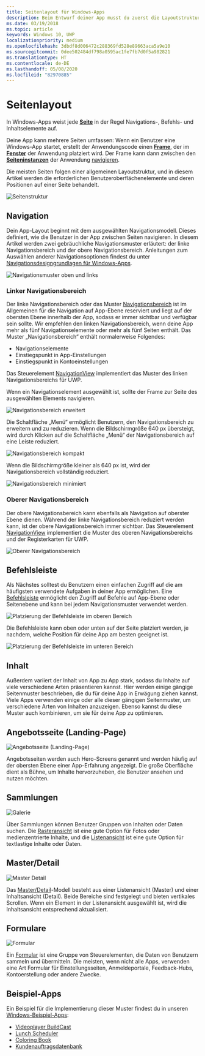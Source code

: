 ```yaml
---
title: Seitenlayout für Windows-Apps
description: Beim Entwurf deiner App musst du zuerst die Layoutstruktur berücksichtigen. In diesem Artikel wird die allgemeine Struktur von grundlegenden Seitenlayouts behandelt, einschließlich der erforderlichen Benutzeroberflächenelemente und der Positionen, an denen diese sich auf einer Seite befinden sollten. In Windows-Apps weist jede Seite in der Regel Navigations-, Befehls- und Inhaltselemente auf.
ms.date: 03/19/2018
ms.topic: article
keywords: Windows 10, UWP
localizationpriority: medium
ms.openlocfilehash: 3dbdf8d006472c288369fd528e89663aca5a9e10
ms.sourcegitcommit: 0dee502484df798a0595ac1fe7fb7d0f5a982821
ms.translationtype: HT
ms.contentlocale: de-DE
ms.lasthandoff: 05/08/2020
ms.locfileid: "82970885"
---
```

# <a name="page-layout"></a>Seitenlayout

In Windows-Apps weist jede [**Seite**](https://docs.microsoft.com/uwp/api/Windows.UI.Xaml.Controls.Page) in der Regel Navigations-, Befehls- und Inhaltselemente auf. 

Deine App kann mehrere Seiten umfassen: Wenn ein Benutzer eine Windows-App startet, erstellt der Anwendungscode einen [**Frame**](https://docs.microsoft.com/uwp/api/Windows.UI.Xaml.Controls.Frame), der im [**Fenster**](https://docs.microsoft.com/uwp/api/windows.ui.xaml.window) der Anwendung platziert wird. Der Frame kann dann zwischen den [**Seiteninstanzen**](https://docs.microsoft.com/uwp/api/Windows.UI.Xaml.Controls.Page) der Anwendung [navigieren](../basics/navigate-between-two-pages.md). 

Die meisten Seiten folgen einer allgemeinen Layoutstruktur, und in diesem Artikel werden die erforderlichen Benutzeroberflächenelemente und deren Positionen auf einer Seite behandelt. 

![Seitenstruktur](images/page-components.svg)

## <a name="navigation"></a>Navigation
Dein App-Layout beginnt mit dem ausgewählten Navigationsmodell. Dieses definiert, wie die Benutzer in der App zwischen Seiten navigieren. In diesem Artikel werden zwei gebräuchliche Navigationsmuster erläutert: der linke Navigationsbereich und der obere Navigationsbereich. Anleitungen zum Auswählen anderer Navigationsoptionen findest du unter [Navigationsdesigngrundlagen für Windows-Apps](../basics/navigation-basics.md).

![Navigationsmuster oben und links](images/top-left-nav.svg)

### <a name="left-nav"></a>Linker Navigationsbereich
Der linke Navigationsbereich oder das Muster [Navigationsbereich](../controls-and-patterns/navigationview.md) ist im Allgemeinen für die Navigation auf App-Ebene reserviert und liegt auf der obersten Ebene innerhalb der App, sodass er immer sichtbar und verfügbar sein sollte. Wir empfehlen den linken Navigationsbereich, wenn deine App mehr als fünf Navigationselemente oder mehr als fünf Seiten enthält. Das Muster „Navigationsbereich“ enthält normalerweise Folgendes:
- Navigationselemente
- Einstiegspunkt in App-Einstellungen
- Einstiegspunkt in Kontoeinstellungen

Das Steuerelement [NavigationView](https://docs.microsoft.com/uwp/api/windows.ui.xaml.controls.navigationview) implementiert das Muster des linken Navigationsbereichs für UWP.

Wenn ein Navigationselement ausgewählt ist, sollte der Frame zur Seite des ausgewählten Elements navigieren.

![Navigationsbereich erweitert](images/navview-expanded.svg)

Die Schaltfläche „Menü“ ermöglicht Benutzern, den Navigationsbereich zu erweitern und zu reduzieren. Wenn die Bildschirmgröße 640 px übersteigt, wird durch Klicken auf die Schaltfläche „Menü“ der Navigationsbereich auf eine Leiste reduziert.

![Navigationsbereich kompakt](images/navview-compact.svg)

Wenn die Bildschirmgröße kleiner als 640 px ist, wird der Navigationsbereich vollständig reduziert.

![Navigationsbereich minimiert](images/navview-minimal.svg)

### <a name="top-nav"></a>Oberer Navigationsbereich

Der obere Navigationsbereich kann ebenfalls als Navigation auf oberster Ebene dienen. Während der linke Navigationsbereich reduziert werden kann, ist der obere Navigationsbereich immer sichtbar. Das Steuerelement [NavigationView](../controls-and-patterns/navigationview.md) implementiert die Muster des oberen Navigationsbereichs und der Registerkarten für UWP.

![Oberer Navigationsbereich](images/pivot-large.svg)

## <a name="command-bar"></a>Befehlsleiste

Als Nächstes solltest du Benutzern einen einfachen Zugriff auf die am häufigsten verwendete Aufgaben in deiner App ermöglichen. Eine [Befehlsleiste](../controls-and-patterns/app-bars.md) ermöglicht den Zugriff auf Befehle auf App-Ebene oder Seitenebene und kann bei jedem Navigationsmuster verwendet werden.

![Platzierung der Befehlsleiste im oberen Bereich ](images/app-bar-desktop.svg)

Die Befehlsleiste kann oben oder unten auf der Seite platziert werden, je nachdem, welche Position für deine App am besten geeignet ist.

![Platzierung der Befehlsleiste im unteren Bereich](images/app-bar-mobile.svg)

## <a name="content"></a>Inhalt

Außerdem variiert der Inhalt von App zu App stark, sodass du Inhalte auf viele verschiedene Arten präsentieren kannst. Hier werden einige gängige Seitenmuster beschrieben, die du für deine App in Erwägung ziehen kannst. Viele Apps verwenden einige oder alle dieser gängigen Seitenmuster, um verschiedene Arten von Inhalten anzuzeigen. Ebenso kannst du diese Muster auch kombinieren, um sie für deine App zu optimieren.

## <a name="landing"></a>Angebotsseite (Landing-Page)

![Angebotsseite (Landing-Page)](images/hero-screen.svg)

Angebotsseiten werden auch Hero-Screens genannt und werden häufig auf der obersten Ebene einer App-Erfahrung angezeigt. Die große Oberfläche dient als Bühne, um Inhalte hervorzuheben, die Benutzer ansehen und nutzen möchten.

## <a name="collections"></a>Sammlungen

![Galerie](images/gridview.svg)

Über Sammlungen können Benutzer Gruppen von Inhalten oder Daten suchen. Die [Rasteransicht](../controls-and-patterns/item-templates-gridview.md) ist eine gute Option für Fotos oder medienzentrierte Inhalte, und die [Listenansicht](../controls-and-patterns/item-templates-listview.md) ist eine gute Option für textlastige Inhalte oder Daten.

## <a name="masterdetail"></a>Master/Detail

![Master Detail](images/master-detail.svg)

Das [Master/Detail](../controls-and-patterns/master-details.md)-Modell besteht aus einer Listenansicht (Master) und einer Inhaltsansicht (Detail). Beide Bereiche sind festgelegt und bieten vertikales Scrollen. Wenn ein Element in der Listenansicht ausgewählt ist, wird die Inhaltsansicht entsprechend aktualisiert. 

## <a name="forms"></a>Formulare
![Formular](images/form.svg)

Ein [Formular](../controls-and-patterns/forms.md) ist eine Gruppe von Steuerelementen, die Daten von Benutzern sammeln und übermitteln. Die meisten, wenn nicht alle Apps, verwenden eine Art Formular für Einstellungsseiten, Anmeldeportale, Feedback-Hubs, Kontoerstellung oder andere Zwecke. 

## <a name="sample-apps"></a>Beispiel-Apps
Ein Beispiel für die Implementierung dieser Muster findest du in unseren [Windows-Beispiel-Apps](https://developer.microsoft.com/windows/samples):
- [Videoplayer BuildCast](https://github.com/Microsoft/BuildCast)
- [Lunch Scheduler](https://github.com/Microsoft/Windows-appsample-lunch-scheduler)
- [Coloring Book](https://github.com/Microsoft/Windows-appsample-coloringbook)
- [Kundenauftragsdatenbank](https://github.com/Microsoft/Windows-appsample-customers-orders-database)
